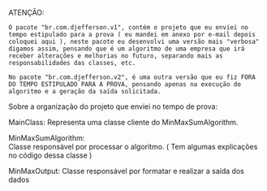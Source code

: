 ATENÇÃO:

	O pacote "br.com.djefferson.v1", contém o projeto que eu enviei no tempo estipulado para a prova ( eu mandei em anexo por e-mail depois coloquei aqui ), neste pacote eu desenvolvi uma versão mais "verbosa" digamos assim, pensando que é um algoritmo de uma empresa que irá receber alterações e melhorias no futuro, separando mais as responsabilidades das classes, etc.

	No pacote "br.com.djefferson.v2", é uma outra versão que eu fiz FORA DO TEMPO ESTIPULADO PARA A PROVA, pensando apenas na execução do algoritmo e a geração da saída solicitada.

Sobre a organização do projeto que enviei no tempo de prova:

MainClass: 
	Representa uma classe cliente do MinMaxSumAlgorithm.

MinMaxSumAlgorithm:  
	Classe responsável por processar o algoritmo. ( Tem algumas explicações no código dessa classe )

MinMaxOutput: 
	Classe responsável por formatar e realizar a saída dos dados